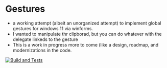 # Gestures 
- a working attempt (albeit an unorganized attempt) to implement global gestures for windows 11 via winforms.
- I wanted to manipulate thr clipborad, but you can do whatever with the delegate linkeds to the gesture
- This is a work in progress more to come (like a design, roadmap, and modernizations in the code.  

[![Build and Tests](https://github.com/johnbp2/Gestures/actions/workflows/build.yml/badge.svg)](https://github.com/johnbp2/Gestures/actions/workflows/build.yml)
